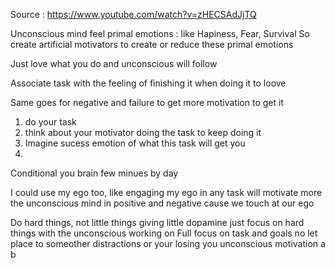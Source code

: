 Source : https://www.youtube.com/watch?v=zHECSAdJjTQ

Unconscious mind feel primal emotions : like Hapiness, Fear, Survival
So create artificial motivators to  create or reduce these primal emotions

Just love what you do and unconscious will follow

Associate task with the feeling of finishing it when doing it to loove

Same goes for negative and failure to get more motivation to get it

1) do your task
2) think about your motivator doing the task to keep doing it
3) Imagine sucess emotion of what this task will get you
4) 
Conditional you brain few minues by day

I could use my ego too, like engaging my ego in any task will motivate more the unconscious mind in positive and negative cause we touch at our ego

Do hard things, not little things giving little dopamine just focus on hard things with the unconscious working on 
Full focus on task and goals no let place to someother distractions or your losing you unconscious motivation a b